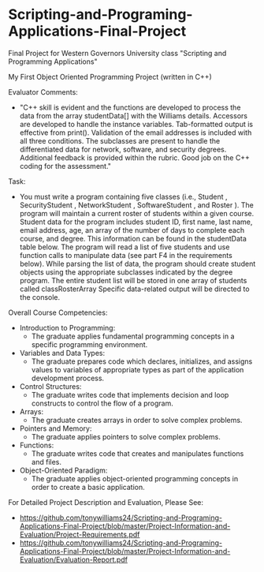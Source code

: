 # Scripting-and-Programing-Applications-Final-Project

Final Project for Western Governors University class "Scripting and Programming Applications"

My First Object Oriented Programming Project (written in C++)

Evaluator Comments:
 - "C++ skill is evident and the functions are developed to process the data from the array studentData[] with the Williams details. Accessors are developed to handle the instance variables. Tab-formatted output is effective from print(). Validation of the email addresses is included with all three conditions. The subclasses are present to handle the differentiated data for network, software, and security degrees. Additional feedback is provided within the rubric. Good job on the C++ coding for the assessment."

Task:
 - You must write a program containing five classes (i.e.,  Student , SecurityStudent , NetworkStudent , SoftwareStudent , and  Roster ). The program will maintain a current roster of students within a given course. Student data for the program includes student ID, first name, last name, email address, age, an array of the number of days to complete each course, and degree. This information can be found in the studentData table below. The program will read a list of five students and use function calls to manipulate data (see part F4 in the requirements below). While parsing the list of data, the program should create student objects using the appropriate subclasses indicated by the degree program. The entire student list will be stored in one array of students called  classRosterArray Specific data-related output will be directed to the console. 

Overall Course Competencies:
 - Introduction to Programming:
   - The graduate applies fundamental programming concepts in a specific programming environment.
 - Variables and Data Types:
   - The graduate prepares code which declares, initializes, and assigns values to variables of appropriate types as part of the application development process.
 - Control Structures:
   - The graduate writes code that implements decision and loop constructs to control the flow of a program.
 - Arrays:
   - The graduate creates arrays in order to solve complex problems.
 - Pointers and Memory:
   - The graduate applies pointers to solve complex problems.
 - Functions:
   - The graduate writes code that creates and manipulates functions and files.
 - Object-Oriented Paradigm:
   - The graduate applies object-oriented programming concepts in order to create a basic application.

For Detailed Project Description and Evaluation, Please See:
 - https://github.com/tonywilliams24/Scripting-and-Programing-Applications-Final-Project/blob/master/Project-Information-and-Evaluation/Project-Requirements.pdf
 - https://github.com/tonywilliams24/Scripting-and-Programing-Applications-Final-Project/blob/master/Project-Information-and-Evaluation/Evaluation-Report.pdf
